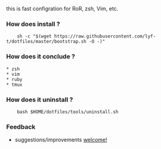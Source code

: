 this is fast configration for RoR, zsh, Vim, etc.

### How does install ?
```shell
    sh -c "$(wget https://raw.githubusercontent.com/lyf-t/dotfiles/master/bootstrap.sh -O -)"
```
### How does it conclude ?
	* zsh
	* vim
	* ruby
	* tmux
### How does it uninstall ?
        bash $HOME/dotfiles/tools/uninstall.sh
### Feedback
* suggestions/improvements [welcome!][1]

[1]:	https://github.com/FsymplyAM/dotfiles/issues "Welcome"
